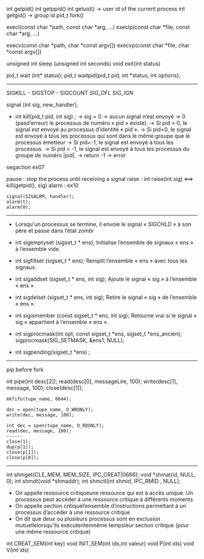 int getpid()
int getppid()
int getuid() -> user id of the current process
int getgid() -> group id
pid_t fork()


execl(const char *path, const char *arg, ...)
execlp(const char *file, const char *arg, ...)

execv(const char *path, char *const argv[])
execvp(const char *file, char *const argv[])

unsigned int sleep (unsigned int seconds)
void exit(int status)

pid_t wait (int* status);
pid_t waitpid(pid_t pid, int *status, int options);

---------------------------------------------------

SIGKILL - SIGSTOP - SIGCOUNT
*SIG_DFL*
*SIG_IGN*

signal (int sig, new_handler);
- int kill(pid_t pid, int sig) ;
    -> sig = 0 -> aucun signal n’est envoyé -> 0 (pasd’erreur) le processus de numéro « pid » existe).
    -> Si pid > 0, le signal est envoyé au processus d’identité « pid ».
    -> Si pid=0, le signal est envoyé à tous les processus qui sont dans le même groupe que le processus émetteur
    -> Si pid=-1, le signal est envoyé à tous les processus.
    -> Si pid < -1, le signal est envoyé à tous les processus du groupe de numéro |pid|.
    -> return -1 -> error

segaction ex07

pause : stop the process until receiving a signal
raise : int raise(int sig) <==> kill(getpid(), sig)
alarm : ex10

    signal(SIGALRM, handler);
    alarm(t);
    alarm(0);

-----------------------------------------------------------

- Lorsqu'un processus se termine, il envoie le signal *« SIGCHLD »* à son père et passe dans l’état *zombi*

- int sigemptyset (sigset_t * ens); Initialise l’ensemble de signaux « ens » à l’ensemble vide.

- int sigfillset (sigset_t * ens); Remplit l’ensemble « ens » avec tous les signaux.

- int sigaddset (sigset_t * ens, int sig); Ajoute le signal « sig » à l’ensemble « ens ».

- int sigdelset (sigset_t * ens, int sig); Retire le signal « sig » de l’ensemble « ens ».

- int sigismember (const sigset_t * ens, int sig); Retourne vrai si le signal « sig » appartient à l’ensemble « ens ».

- int sigprocmask(int opt, const sigset_t *ens, sigset_t *ens_ancien);
    sigprocmask(SIG_SETMASK, &ens1, NULL);

- int sigpending(sigset_t *ens) ;


------------------------------------------------------------

pip before fork

int pipe(int desc[2]);
read(desc[0], messageLire, 100);
write(desc[1], message, 100);
close(desc[1]);

    mkfifo(tupe_name, 0644);

    dec = open(tupe_name, O_WRONLY);
    write(dec, message, 100);
    
    int dec = open(tupe_name, O_RDONLY);
    read(dec, message, 100);
    ------
    close(1);
    dup(p[1]);
    close(p[1]);
    close(p[0]);

---------------------------------------------------------------

int shmget(CLE_MEM, MEM_SIZE, IPC_CREAT|0666);
void *shmat(id, NULL, 0);
int shmdt(void *shmaddr);
int shmctl(int shmid, IPC_RMID , NULL);

* On appelle ressource critiqueune ressource qui est à accès unique. Un processus peut accéder à une ressource critique à différents moments
* On  appelle section  critiquel’ensemble  d’instructions    permettant  à  un  processus d’accéder à une ressource critique
* On dit que deux ou plusieurs processus sont en exclusion mutuellelorsqu’ils exécutentenmême tempsleur section critique (pour une même ressource critique)

int CREAT_SEM(int key)
void INIT_SEM(int ids,int valeur)
void P(int ids)
void V(int ids)





